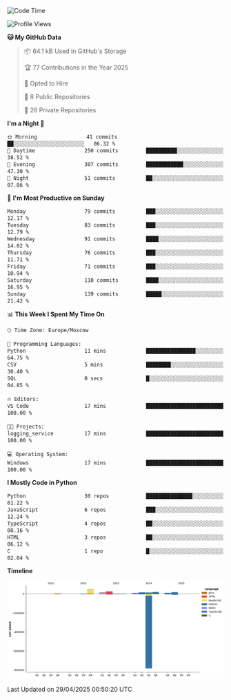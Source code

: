 <!--START_SECTION:waka-->
![Code Time](http://img.shields.io/badge/Code%20Time-659%20hrs%2021%20mins-blue)

![Profile Views](http://img.shields.io/badge/Profile%20Views-0-blue)

**🐱 My GitHub Data** 

> 📦 64.1 kB Used in GitHub's Storage 
 > 
> 🏆 77 Contributions in the Year 2025
 > 
> 💼 Opted to Hire
 > 
> 📜 8 Public Repositories 
 > 
> 🔑 26 Private Repositories 
 > 
**I'm a Night 🦉** 

```text
🌞 Morning                41 commits          ██░░░░░░░░░░░░░░░░░░░░░░░   06.32 % 
🌆 Daytime                250 commits         ██████████░░░░░░░░░░░░░░░   38.52 % 
🌃 Evening                307 commits         ████████████░░░░░░░░░░░░░   47.30 % 
🌙 Night                  51 commits          ██░░░░░░░░░░░░░░░░░░░░░░░   07.86 % 
```
📅 **I'm Most Productive on Sunday** 

```text
Monday                   79 commits          ███░░░░░░░░░░░░░░░░░░░░░░   12.17 % 
Tuesday                  83 commits          ███░░░░░░░░░░░░░░░░░░░░░░   12.79 % 
Wednesday                91 commits          ████░░░░░░░░░░░░░░░░░░░░░   14.02 % 
Thursday                 76 commits          ███░░░░░░░░░░░░░░░░░░░░░░   11.71 % 
Friday                   71 commits          ███░░░░░░░░░░░░░░░░░░░░░░   10.94 % 
Saturday                 110 commits         ████░░░░░░░░░░░░░░░░░░░░░   16.95 % 
Sunday                   139 commits         █████░░░░░░░░░░░░░░░░░░░░   21.42 % 
```


📊 **This Week I Spent My Time On** 

```text
🕑︎ Time Zone: Europe/Moscow

💬 Programming Languages: 
Python                   11 mins             ████████████████░░░░░░░░░   64.75 % 
CSV                      5 mins              ████████░░░░░░░░░░░░░░░░░   30.40 % 
SQL                      0 secs              █░░░░░░░░░░░░░░░░░░░░░░░░   04.85 % 

🔥 Editors: 
VS Code                  17 mins             █████████████████████████   100.00 % 

🐱‍💻 Projects: 
logging_service          17 mins             █████████████████████████   100.00 % 

💻 Operating System: 
Windows                  17 mins             █████████████████████████   100.00 % 
```

**I Mostly Code in Python** 

```text
Python                   30 repos            ███████████████░░░░░░░░░░   61.22 % 
JavaScript               6 repos             ███░░░░░░░░░░░░░░░░░░░░░░   12.24 % 
TypeScript               4 repos             ██░░░░░░░░░░░░░░░░░░░░░░░   08.16 % 
HTML                     3 repos             ██░░░░░░░░░░░░░░░░░░░░░░░   06.12 % 
C                        1 repo              █░░░░░░░░░░░░░░░░░░░░░░░░   02.04 % 
```



**Timeline**

![Lines of Code chart](https://raw.githubusercontent.com/adlemx/adlemx/main/assets/bar_graph.png)


 Last Updated on 29/04/2025 00:50:20 UTC
<!--END_SECTION:waka-->
